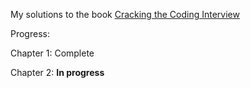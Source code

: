 My solutions to the book [Cracking the Coding Interview](https://www.amazon.com/Cracking-Coding-Interview-Programming-Questions/dp/0984782850/ref=sr_1_1?keywords=cracking+the+coding+interview&qid=1650344839&sprefix=cracking+the%2Caps%2C297&sr=8-1)

Progress:

Chapter 1: Complete

Chapter 2: **In progress**
